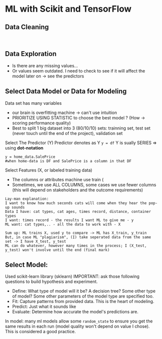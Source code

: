 # ML with Scikit and TensorFlow

##	Data Cleaning

<br>

## Data Exploration
-	Is there are any missing values...
-	Or values seem outdated. I need to check to see if it will affect the model later on -> see the predictors

## Select Data Model or Data for Modeling
Data set has many variables 
  - our brain is overfitting machine -> can't use intuition
  - PRIORITIZE USING STATISTIC to choose the best model ? (How -> scoring performance quality)
  - Best to split 1 big dataset into 3 (80/10/10) sets: trainning set, test set (never touch until the end of the project), validation set

Select The Predictor (Y)
  Predictor denotes as Y `y = df`
	Y is sually SERIES => using **dot-notation**
 
```
y = home_data.SalePrice 
#when home-data is DF and SalePrice is a column in that DF
```

Select Features (X, or labeled training data)
- The columns or attributes machine use train (
-	Sometimes, we use ALL COLUMNS, some cases we use fewer columns (this will depend on stakeholders and the outcome requirements)

```
Lay-man explanation:
I want to know how much seconds cats will come when they hear the pop-up sounds
Data I have: cat types, cat ages, times record, distance, container types
I want: times record - the results I want ML to give me - y
ML want: cat types,.. - all the data to work with - X

Sum up: ML trains X, used y to compare -> ML has X_train, y_train
But, in case ML "plagiarism", (I) take seperated data from the same set -> I have X_test, y_test
ML can do whatever, however many times in the process; I (X_test, y_test) won't involve until the end (final mark)
```

## Select Model: 
Used scikit-learn library (sklearn)
IMPORTANT: ask those following questions to build hypothesis and experiment.	
-	Define: What type of model will it be? A decision tree? Some other type of model? Some other parameters of the model type are specified too.
-	Fit: Capture patterns from provided data. This is the heart of modeling.
-	Predict: Just what it sounds like
-	Evaluate: Determine how accurate the model's predictions are.

In model: many ml models allow some `random_state` to ensure you get the same results in each run (model quality won't depend on value I chose). This is considered a good practice.
